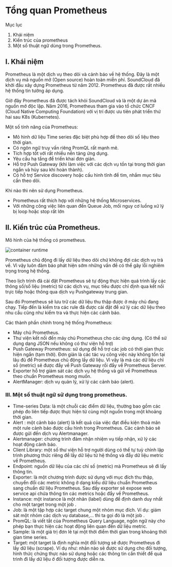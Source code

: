 # Tổng quan Prometheus

Mục lục 
1. Khái niệm
2. Kiến trúc của prometheus
3. Một số thuật ngữ dùng trong Prometheus.


## I. Khái niệm
Prometheus là một dịch vụ theo dõi và cảnh báo về hệ thống. Đây là một dịch vụ mã nguồn mở (Open source) hoàn toàn miễn phí. SoundCloud đã khởi đầu xây dựng Prometheus từ năm 2012. Prometheus đã được rất nhiều hệ thống tin tưởng áp dụng. 

Giờ đây Prometheus đã được tách khỏi SoundCloud và là một dự án mã nguồn mở độc lập. Năm 2016, Prometheus tham gia vào tổ chức CNCF (Cloud Native Computing Foundation) với vị trí được ưu tiên phát triển thứ hai sau K8s (Kubernetes).


Một số tính năng của Prometheus:
- Mô hình dữ liệu Time series đặc biệt phù hợp để theo dõi số liệu theo thời gian.
- Có ngôn ngữ truy vấn riêng PromQL rất mạnh mẽ.
- Tích hợp tốt với rất nhiều nền tảng ứng dụng.
- Yêu cầu hạ tầng để triển khai đơn giản.
- Hỗ trợ Push Gateway (khi làm việc với các dịch vụ tồn tại trong thời gian ngắn và hủy sau khi hoàn thành).
- Có hỗ trợ Service discovery hoặc cấu hình tĩnh để tìm, nhắm mục tiêu cần theo dõi.

Khi nào thì nên sử dụng Prometheus.
- Prometheus rất thích hợp với những hệ thống Microservices.
- Với những công việc liên quan đến Queue Job, mối nguy cơ luồng xử lý bị loop hoặc stop rất lớn

## II. Kiến trúc của Prometheus.
Mô hình của hệ thống có prometheus.

![container runtime](https://github.com/Duc-NA/BaseProject/blob/main/Document/Document_Images/K8S/18_without_helm_With_Helm.png)

Prometheus chủ động đi lấy dữ liệu theo dõi chứ không đợi các dịch vụ trả về. Vì vậy luôn đảm bảo phát hiện sớm những vấn đề có thể gây lỗi nghiêm trọng trong hệ thống.

Theo lịch trình đã cài đặt Prometheus sẽ tự động thực hiện quá trình lấy các thông số/số liệu (metric) từ các dịch vụ, mục tiêu được chỉ định qua kết nối trực tiếp hoặc thông qua dịch vụ Pushgateway trung gian. 

Sau đó Prometheus sẽ lưu trữ các dữ liệu thu thập được ở máy chủ đang chạy. Tiếp đến là kiểm tra các rule đã được cài đặt để xử lý các dữ liệu theo nhu cầu cũng như kiểm tra và thực hiện các cảnh báo.

Các thành phần chính trong hệ thống Prometheus:
- Máy chủ Prometheus.
- Thư viện kết nối đến máy chủ Prometheus cho các ứng dụng. (Có thể sử dụng dạng JSON nếu không có thư viện hỗ trợ)
- Push Gateway Prometheus: sử dụng để hỗ trợ các job có thời gian thực hiện ngắn (tạm thời). Đơn giản là các tác vụ công việc này không tồn tại lâu đủ để Prometheus chủ động lấy dữ liệu. Vì vậy là mà các dữ liệu chỉ số (metric) sẽ được đẩy về Push Gateway rồi đẩy về Prometheus Server.
- Exporter hỗ trợ giám sát các dịch vụ hệ thống và gửi về Prometheus theo chuẩn Prometheus mong muốn.
- AlertManager: dịch vụ quản lý, xử lý các cảnh báo (alert).

### III. Một số thuật ngữ sử dụng trong prometheus.
- Time-series Data: là một chuỗi các điểm dữ liệu, thường bao gồm các phép đo liên tiếp được thực hiện từ cùng một nguồn trong một khoảng thời gian.
- Alert : một cảnh báo (alert) là kết quả của việc đạt điều kiện thoả mãn một rule cảnh báo được cấu hình trong Prometheus. Các cảnh báo sẽ được gửi đến dịch vụ Alertmanager.
- Alertmanager: chương trình đảm nhận nhiệm vụ tiếp nhận, xử lý các hoạt động cảnh báo.
- Client Library: một số thư viện hỗ trợ người dùng có thể tự tuỳ chỉnh lập trình phương thức riêng để lấy dữ liệu từ hệ thống và đẩy dữ liệu metric về Prometheus.
- Endpoint: nguồn dữ liệu của các chỉ số (metric) mà Prometheus sẽ đi lấy thông tin.
- Exporter: là một chương trình được sử dụng với mục đích thu thập, chuyển đổi các metric không ở dạng kiểu dữ liệu chuẩn Prometheus sang chuẩn dữ liệu Prometheus. Sau đấy exporter sẽ expose web service api chứa thông tin các metrics hoặc đẩy về Prometheus.
- Instance: một instance là một nhãn (label) dùng để định danh duy nhất cho một target trong một job .
- Job: là một tập hợp các target chung một nhóm mục đích. Ví dụ: giám sát một nhóm các dịch vụ database,… thì ta gọi đó là một job .
- PromQL: là viết tắt của Prometheus Query Language, ngôn ngữ này cho phép bạn thực hiện các hoạt động liên quan đến dữ liệu metric.
- Sample: là một giá trị đơn lẻ tại một thời điểm thời gian trong khoảng thời gian time series.
- Target: một target là định nghĩa một đối tượng sẽ được Prometheus đi lấy dữ liệu (scrape). Ví dụ như: nhãn nào sẽ được sử dụng cho đối tượng, hình thức chứng thực nào sử dụng hoặc các thông tin cần thiết để quá trình đi lấy dữ liệu ở đối tượng được diễn ra.
